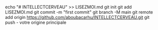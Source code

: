 echo "# INTELLECTCERVEAU" >> LISEZMOI.md 
git init 
git add LISEZMOI.md 
git commit -m "first commit" 
git branch -M main 
git remote add origin https://github.com/aboubacarhu/INTELLECTCERVEAU.git
 git push - votre origine principale

